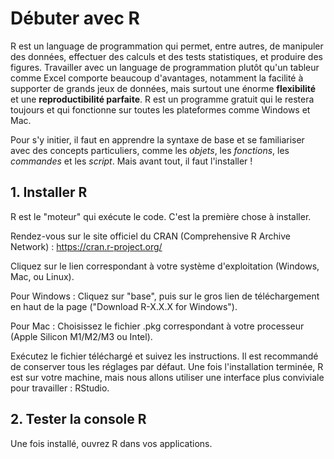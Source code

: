 # Débuter avec R

R est un language de programmation qui permet, entre autres, de manipuler des données, effectuer des calculs et des tests statistiques, et produire des figures. Travailler avec un language de programmation plutôt qu'un tableur comme Excel comporte beaucoup d'avantages, notamment la facilité à supporter de grands jeux de données, mais surtout une énorme **flexibilité** et une **reproductibilité parfaite**. R est un programme gratuit qui le restera toujours et qui fonctionne sur toutes les plateformes comme Windows et Mac.

Pour s'y initier, il faut en apprendre la syntaxe de base et se familiariser avec des concepts particuliers, comme les *objets*, les *fonctions*, les *commandes* et les *script*. Mais avant tout, il faut l'installer !

## 1. Installer R
R est le "moteur" qui exécute le code. C'est la première chose à installer. 

Rendez-vous sur le site officiel du CRAN (Comprehensive R Archive Network) : https://cran.r-project.org/

Cliquez sur le lien correspondant à votre système d'exploitation (Windows, Mac, ou Linux).

Pour Windows : Cliquez sur "base", puis sur le gros lien de téléchargement en haut de la page ("Download R-X.X.X for Windows").

Pour Mac : Choisissez le fichier .pkg correspondant à votre processeur (Apple Silicon M1/M2/M3 ou Intel).

Exécutez le fichier téléchargé et suivez les instructions. Il est recommandé de conserver tous les réglages par défaut.
Une fois l'installation terminée, R est sur votre machine, mais nous allons utiliser une interface plus conviviale pour travailler : RStudio.


## 2. Tester la console R
Une fois installé, ouvrez R dans vos applications. 

